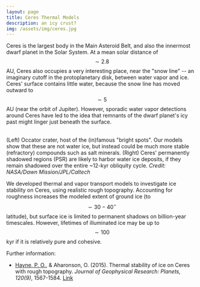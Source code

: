 ```yaml
---
layout: page
title: Ceres Thermal Models
description: an icy crust?
img: /assets/img/ceres.jpg
---
```


Ceres is the largest body in the Main Asteroid Belt, and also the innermost dwarf planet in the Solar System.
At a mean solar distance of $$ \sim 2.8 $$ AU, Ceres also occupies a very interesting place, near the "snow line" -- an imaginary cutoff in the protoplanetary disk, between water vapor and ice. Ceres' surface contains little water, because the snow line has moved outward to $$\sim 5$$ AU (near the orbit of Jupiter). However, sporadic water vapor detections around Ceres have led to the idea that remnants of the dwarf planet's icy past might linger just beneath the surface.

<div class="img_row">
    <img class="col two" src="{{ site.baseurl }}/assets/img/ceres.jpg" alt="" title="Mars polar ice cap"/>
    <img class="col one" src="{{ site.baseurl }}/assets/img/ceres_psr.jpg" alt="" title="Mars PLD"/>
</div>
<div class="col three caption">
    (Left) Occator crater, host of the (in)famous "bright spots". Our models show that these are not water ice, but instead could be much more stable (refractory) compounds such as salt minerals.
    (Right) Ceres' permanently shadowed regions (PSR) are likely to harbor water ice deposits, if they remain shadowed over the entire ~12-kyr obliquity cycle. <i>Credit: NASA/Dawn Mission/JPL/Caltech</i>
</div>

We developed thermal and vapor transport models to investigate ice stability on Ceres, using realistic rough topography. Accounting for roughness increases the modeled extent of ground ice (to $$\sim 30-40^\circ$$ latitude), but surface ice is limited to permanent shadows on billion-year timescales. However, lifetimes of illuminated ice may be up to $$\sim 100$$ kyr if it is relatively pure and cohesive.

Further information:
<div class="publications">
<ul>
<li><u>Hayne, P. O.</u>, & Aharonson, O. (2015). Thermal stability of ice on Ceres with rough topography. <i>Journal of Geophysical Research: Planets, 120(9)</i>, 1567-1584.
<a href="http://onlinelibrary.wiley.com/doi/10.1002/2015JE004887/full">Link</a></li>
</ul>
</div>
